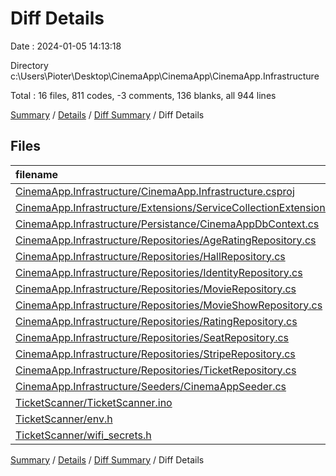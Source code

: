 # Diff Details

Date : 2024-01-05 14:13:18

Directory c:\\Users\\Pioter\\Desktop\\CinemaApp\\CinemaApp\\CinemaApp.Infrastructure

Total : 16 files,  811 codes, -3 comments, 136 blanks, all 944 lines

[Summary](results.md) / [Details](details.md) / [Diff Summary](diff.md) / Diff Details

## Files
| filename | language | code | comment | blank | total |
| :--- | :--- | ---: | ---: | ---: | ---: |
| [CinemaApp.Infrastructure/CinemaApp.Infrastructure.csproj](/CinemaApp.Infrastructure/CinemaApp.Infrastructure.csproj) | XML | 23 | 0 | 5 | 28 |
| [CinemaApp.Infrastructure/Extensions/ServiceCollectionExtension.cs](/CinemaApp.Infrastructure/Extensions/ServiceCollectionExtension.cs) | C# | 38 | 0 | 7 | 45 |
| [CinemaApp.Infrastructure/Persistance/CinemaAppDbContext.cs](/CinemaApp.Infrastructure/Persistance/CinemaAppDbContext.cs) | C# | 60 | 0 | 14 | 74 |
| [CinemaApp.Infrastructure/Repositories/AgeRatingRepository.cs](/CinemaApp.Infrastructure/Repositories/AgeRatingRepository.cs) | C# | 21 | 0 | 5 | 26 |
| [CinemaApp.Infrastructure/Repositories/HallRepository.cs](/CinemaApp.Infrastructure/Repositories/HallRepository.cs) | C# | 20 | 0 | 5 | 25 |
| [CinemaApp.Infrastructure/Repositories/IdentityRepository.cs](/CinemaApp.Infrastructure/Repositories/IdentityRepository.cs) | C# | 98 | 0 | 23 | 121 |
| [CinemaApp.Infrastructure/Repositories/MovieRepository.cs](/CinemaApp.Infrastructure/Repositories/MovieRepository.cs) | C# | 62 | 0 | 14 | 76 |
| [CinemaApp.Infrastructure/Repositories/MovieShowRepository.cs](/CinemaApp.Infrastructure/Repositories/MovieShowRepository.cs) | C# | 104 | 0 | 20 | 124 |
| [CinemaApp.Infrastructure/Repositories/RatingRepository.cs](/CinemaApp.Infrastructure/Repositories/RatingRepository.cs) | C# | 35 | 0 | 7 | 42 |
| [CinemaApp.Infrastructure/Repositories/SeatRepository.cs](/CinemaApp.Infrastructure/Repositories/SeatRepository.cs) | C# | 26 | 0 | 5 | 31 |
| [CinemaApp.Infrastructure/Repositories/StripeRepository.cs](/CinemaApp.Infrastructure/Repositories/StripeRepository.cs) | C# | 65 | 0 | 12 | 77 |
| [CinemaApp.Infrastructure/Repositories/TicketRepository.cs](/CinemaApp.Infrastructure/Repositories/TicketRepository.cs) | C# | 197 | 0 | 41 | 238 |
| [CinemaApp.Infrastructure/Seeders/CinemaAppSeeder.cs](/CinemaApp.Infrastructure/Seeders/CinemaAppSeeder.cs) | C# | 199 | 0 | 16 | 215 |
| [TicketScanner/TicketScanner.ino](/TicketScanner/TicketScanner.ino) | C++ | -133 | -3 | -38 | -174 |
| [TicketScanner/env.h](/TicketScanner/env.h) | C++ | -2 | 0 | 0 | -2 |
| [TicketScanner/wifi_secrets.h](/TicketScanner/wifi_secrets.h) | C++ | -2 | 0 | 0 | -2 |

[Summary](results.md) / [Details](details.md) / [Diff Summary](diff.md) / Diff Details